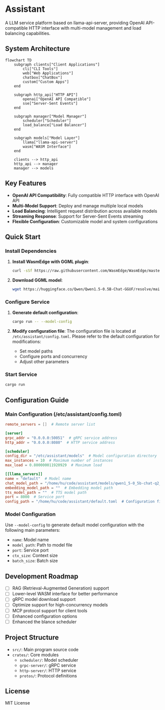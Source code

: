  # Assistant

A LLM service platform based on llama-api-server, providing OpenAI API-compatible HTTP interface with multi-model management and load balancing capabilities.

## System Architecture

```mermaid
flowchart TD
    subgraph clients["Client Applications"]
        cli["CLI Tools"]
        web["Web Applications"]
        chatbox["ChatBox"]
        custom["Custom Apps"]
    end
    
    subgraph http_api["HTTP API"]
        openai["OpenAI API Compatible"]
        sse["Server-Sent Events"]
    end
    
    subgraph manager["Model Manager"]
        scheduler["Scheduler"]
        load_balance["Load Balancer"]
    end
    
    subgraph models["Model Layer"]
        llama["llama-api-server"]
        wasm["WASM Interface"]
    end
    
    clients --> http_api
    http_api --> manager
    manager --> models
```

## Key Features

- **OpenAI API Compatibility**: Fully compatible HTTP interface with OpenAI API
- **Multi-Model Support**: Deploy and manage multiple local models
- **Load Balancing**: Intelligent request distribution across available models
- **Streaming Response**: Support for Server-Sent Events streaming
- **Flexible Configuration**: Customizable model and system configurations

## Quick Start

### Install Dependencies

1. **Install WasmEdge with GGML plugin**:
   ```sh
   curl -sSf https://raw.githubusercontent.com/WasmEdge/WasmEdge/master/utils/install.sh | bash -s -- --plugins wasi_nn-ggml
   ```

2. **Download GGML model**:
   ```sh
   wget https://huggingface.co/Qwen/Qwen1.5-0.5B-Chat-GGUF/resolve/main/qwen1_5-0_5b-chat-q2_k.gguf
   ```

### Configure Service

1. **Generate default configuration**:
   ```sh
   cargo run -- --model-config
   ```

2. **Modify configuration file**:
   The configuration file is located at `/etc/assistant/config.toml`. Please refer to the default configuration for modifications:
   - Set model paths
   - Configure ports and concurrency
   - Adjust other parameters

### Start Service

```sh
cargo run
```

## Configuration Guide

### Main Configuration (/etc/assistant/config.toml)

```toml
remote_servers = []  # Remote server list

[server]
grpc_addr = "0.0.0.0:50051"  # gRPC service address
http_addr = "0.0.0.0:8080"  # HTTP service address

[scheduler]
config_dir = "/etc/assistant/models"  # Model configuration directory
max_instances = 10  # Maximum number of instances
max_load = 0.800000011920929  # Maximum load

[[llama_servers]]
name = "default"  # Model name
chat_model_path = "/home/hu/code/assistant/models/qwen1_5-0_5b-chat-q2_k.gguf"  # Chat model path
embedding_model_path = ""  # Embedding model path
tts_model_path = ""  # TTS model path
port = 8000  # Service port
config_path = "/home/hu/code/assistant/default.toml  # Configuration file path
```

### Model Configuration

Use `--model-config` to generate default model configuration with the following main parameters:
- `name`: Model name
- `model_path`: Path to model file
- `port`: Service port
- `ctx_size`: Context size
- `batch_size`: Batch size

## Development Roadmap

- [ ] RAG (Retrieval-Augmented Generation) support
- [ ] Lower-level WASM interface for better performance
- [ ] gRPC model download support
- [ ] Optimize support for high-concurrency models
- [ ] MCP protocol support for client tools
- [ ] Enhanced configuration options
- [ ] Enhanced the blance scheduler

## Project Structure

- `src/`: Main program source code
- `crates/`: Core modules
  - `scheduler/`: Model scheduler
  - `grpc-server/`: gRPC service
  - `http-server/`: HTTP service
  - `protos/`: Protocol definitions

## License

MIT License